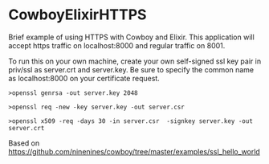 # CowboyElixirHTTPS

Brief example of using HTTPS with Cowboy and Elixir. This application will accept https traffic on localhost:8000 and regular traffic on 8001. 

To run this on your own machine, create your own self-signed ssl key pair in priv/ssl as server.crt and server.key. Be sure to specify the common name as localhost:8000 on your certificate request. 

`>openssl genrsa -out server.key 2048`

`>openssl req -new -key server.key -out server.csr`

`>openssl x509 -req -days 30 -in server.csr  -signkey server.key -out server.crt`


Based on https://github.com/ninenines/cowboy/tree/master/examples/ssl_hello_world

